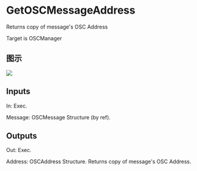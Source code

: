 # GetOSCMessageAddress

Returns copy of message's OSC Address

Target is OSCManager

## 图示

![]($-20221218-18054086.png)

## Inputs

In: Exec.

Message: OSCMessage Structure (by ref).  

## Outputs

Out: Exec.

Address: OSCAddress Structure. Returns copy of message's OSC Address.

